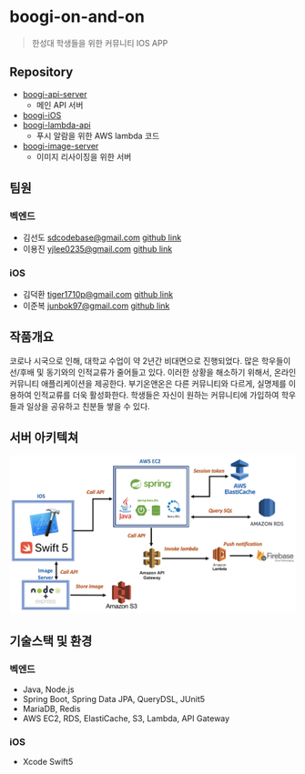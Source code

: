 #  boogi-on-and-on
> 한성대 학생들을 위한 커뮤니티 IOS APP

## Repository
* [boogi-api-server](https://github.com/boogi-on-and-on/boogi-api-server)
    * 메인 API 서버
* [boogi-iOS](https://github.com/boogi-on-and-on/boogi-iOS)
* [boogi-lambda-api](https://github.com/boogi-on-and-on/boogi-lambda-api)
    * 푸시 알람을 위한 AWS lambda 코드
* [boogi-image-server](https://github.com/boogi-on-and-on/boogi-image-server)
    * 이미지 리사이징을 위한 서버
  
## 팀원
### 벡엔드
* 김선도 sdcodebase@gmail.com [github link](https://github.com/sdcodebase)
* 이용진 yjlee0235@gmail.com [github link](https://github.com/yjlee0235)

### iOS
* 김덕환 tiger1710p@gmail.com [github link](https://github.com/tiger1710)
* 이준복 junbok97@gmail.com [github link](https://github.com/junbok97)

## 작품개요
코로나 시국으로 인해, 대학교 수업이 약 2년간 비대면으로 진행되었다. 많은 학우들이 선/후배 및 동기와의 인적교류가 줄어들고 있다. 이러한 상황을 해소하기 위해서, 온라인 커뮤니티 애플리케이션을 제공한다. 부기온앤온은 다른 커뮤니티와 다르게, 실명제를 이용하여 인적교류를 더욱 활성화한다. 학생들은 자신이 원하는 커뮤니티에 가입하여 학우들과 일상을 공유하고 친분들 쌓을 수 있다.


## 서버 아키텍쳐

![arch](../assets/server-architecture.png)

## 기술스택 및 환경
### 벡엔드
* Java, Node.js
* Spring Boot, Spring Data JPA, QueryDSL, JUnit5
* MariaDB, Redis
* AWS EC2, RDS, ElastiCache, S3, Lambda, API Gateway

### iOS
* Xcode Swift5




